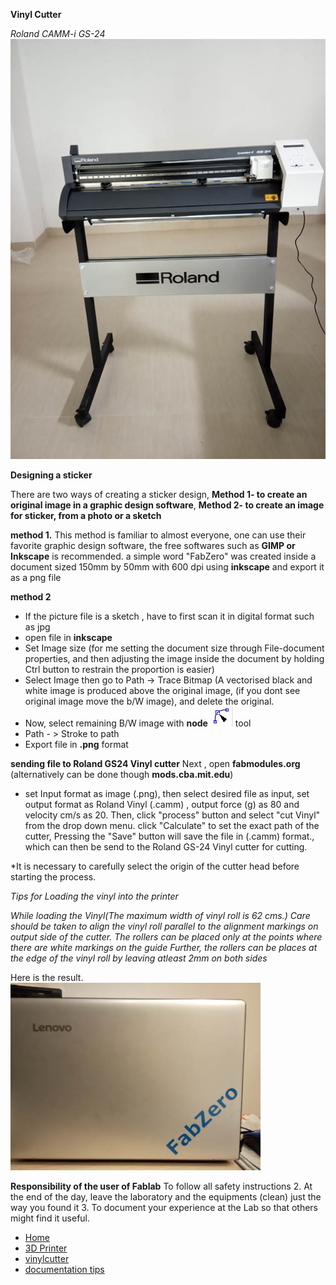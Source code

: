 **Vinyl Cutter**

*Roland CAMM-i GS-24*
![Vinyl](img/vinylrol.jpg)


**Designing a sticker**

There are two ways of creating a sticker design, **Method 1- to create an original image in a graphic design software**, **Method 2- to create an image for sticker, from a photo or a sketch** 

**method 1.** This method is familiar to almost everyone, one can use their favorite graphic design software, the free softwares such as **GIMP or Inkscape** is recommended.
a simple word "FabZero" was created inside a document sized 150mm by 50mm with 600 dpi using **inkscape** and export it as a png  file 

**method 2** 
- If the picture file is a sketch , have to first scan it in digital format such as  jpg
- open file in **inkscape**
- Set Image size (for me setting the document size through File-document properties, and then adjusting the image inside the document by holding Ctrl button to restrain the proportion is easier)
- Select Image then go to Path -> Trace Bitmap (A vectorised black and white image is produced above the original image, (if you dont see original image move the b/W image), and delete the original.
- Now, select remaining B/W image with **node** ![node](img/node.jpg)
 tool
 - Path - > Stroke to path
 - Export file in **.png** format


**sending file to Roland GS24 Vinyl cutter**
Next , open **fabmodules.org** (alternatively can be done though **mods.cba.mit.edu**)   
- set Input format as image (.png), then select desired file as input, set output format as Roland Vinyl (.camm) , output force (g) as 80 and velocity cm/s as 20. Then, click "process" button and select "cut Vinyl" from the drop down menu. click "Calculate" to set the exact path of the cutter, Pressing the "Save" button will save the file in (.camm) format., which can then be send to the Roland GS-24 Vinyl cutter for cutting.






*It is necessary to carefully select the origin of the cutter head before starting the process.


*Tips for Loading the vinyl into the printer*


*While loading the Vinyl(The maximum width of vinyl roll is 62 cms.)
Care should be taken to align the vinyl roll parallel to the alignment markings on output side of the cutter.
The rollers can be placed only at the points where there are white markings on the guide 
Further, the rollers can be places at the edge of the vinyl roll by leaving atleast 2mm on both sides*

Here is the result. 
![Vinyl sticker](img/vinyl.jpg)

**Responsibility of the user of Fablab**
To follow all safety instructions 2. At the end of the day, leave the laboratory  and the equipments (clean) just the way you found it 3. To document your experience at the Lab so that others might find it useful.
- [Home](readme.md)
- [3D Printer](3DPrinter.md)
- [vinylcutter](vinyl.md)
- [documentation tips](documentation.md)